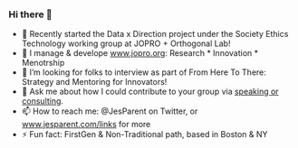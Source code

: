 ### Hi there 👋
- 🌱 Recently started the Data x Direction project under the Society Ethics Technology working group at JOPRO + Orthogonal Lab!
- 🔭 I manage & develope www.jopro.org: Research * Innovation * Menotrship 
- 🤔 I’m looking for folks to interview as part of From Here To There: Strategy and Mentoring for Innovators!
- 💬 Ask me about how I could contribute to your group via [speaking or consulting](www.jesparent.com).
- 📫 How to reach me: @JesParent on Twitter, or www.jesparent.com/links for more
- ⚡ Fun fact: FirstGen & Non-Traditional path, based in Boston & NY





<!--
**jesparent/jesparent** is a ✨ _special_ ✨ repository because its `README.md` (this file) appears on your GitHub profile.

Here are some ideas to get you started:

- 🔭 I’m currently working on ...
- 🌱 I’m currently learning ...
- 👯 I’m looking to collaborate on ...
- 🤔 I’m looking for help with ...
- 💬 Ask me about ...
- 📫 How to reach me: ...
- 😄 Pronouns: ...
- ⚡ Fun fact: ...
-->
